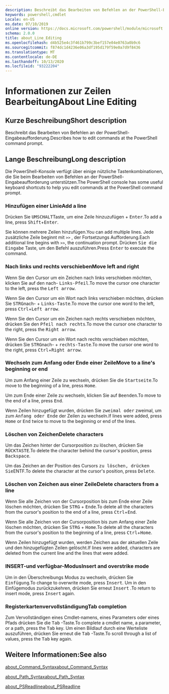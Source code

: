 ```yaml
---
description: Beschreibt das Bearbeiten von Befehlen an der PowerShell-Eingabeaufforderung.
keywords: powershell,cmdlet
Locale: en-US
ms.date: 07/10/2019
online version: https://docs.microsoft.com/powershell/module/microsoft.powershell.core/about/about_line_editing?view=powershell-7&WT.mc_id=ps-gethelp
schema: 2.0.0
title: about_Line_Editing
ms.openlocfilehash: d4b525e4c3f461b799c3bef157e04e0763a0b9c6
ms.sourcegitcommit: f874dc1d4236e06a3df195d179f59e0a7d9f8436
ms.translationtype: MT
ms.contentlocale: de-DE
ms.lasthandoff: 10/13/2020
ms.locfileid: "93222204"
---
```

# <a name="about-line-editing"></a><span data-ttu-id="41c97-104">Informationen zur Zeilen Bearbeitung</span><span class="sxs-lookup"><span data-stu-id="41c97-104">About Line Editing</span></span>

## <a name="short-description"></a><span data-ttu-id="41c97-105">Kurze Beschreibung</span><span class="sxs-lookup"><span data-stu-id="41c97-105">Short description</span></span>

<span data-ttu-id="41c97-106">Beschreibt das Bearbeiten von Befehlen an der PowerShell-Eingabeaufforderung.</span><span class="sxs-lookup"><span data-stu-id="41c97-106">Describes how to edit commands at the PowerShell command prompt.</span></span>

## <a name="long-description"></a><span data-ttu-id="41c97-107">Lange Beschreibung</span><span class="sxs-lookup"><span data-stu-id="41c97-107">Long description</span></span>

<span data-ttu-id="41c97-108">Die PowerShell-Konsole verfügt über einige nützliche Tastenkombinationen, die Sie beim Bearbeiten von Befehlen an der PowerShell-Eingabeaufforderung unterstützen.</span><span class="sxs-lookup"><span data-stu-id="41c97-108">The PowerShell console has some useful keyboard shortcuts to help you edit commands at the PowerShell command prompt.</span></span>

### <a name="add-a-line"></a><span data-ttu-id="41c97-109">Hinzufügen einer Linie</span><span class="sxs-lookup"><span data-stu-id="41c97-109">Add a line</span></span>

<span data-ttu-id="41c97-110">Drücken Sie <kbd>UMSCHALT</kbd>Taste, um eine Zeile hinzuzufügen + <kbd>Enter</kbd>.</span><span class="sxs-lookup"><span data-stu-id="41c97-110">To add a line, press <kbd>Shift</kbd>+<kbd>Enter</kbd>.</span></span>

<span data-ttu-id="41c97-111">Sie können mehrere Zeilen hinzufügen.</span><span class="sxs-lookup"><span data-stu-id="41c97-111">You can add multiple lines.</span></span> <span data-ttu-id="41c97-112">Jede zusätzliche Zeile beginnt mit `>>` , der Fortsetzungs Aufforderung.</span><span class="sxs-lookup"><span data-stu-id="41c97-112">Each additional line begins with `>>`, the continuation prompt.</span></span> <span data-ttu-id="41c97-113">Drücken <kbd>Sie die Eingabe</kbd> Taste, um den Befehl auszuführen.</span><span class="sxs-lookup"><span data-stu-id="41c97-113">Press <kbd>Enter</kbd> to execute the command.</span></span>

### <a name="move-left-and-right"></a><span data-ttu-id="41c97-114">Nach links und rechts verschieben</span><span class="sxs-lookup"><span data-stu-id="41c97-114">Move left and right</span></span>

<span data-ttu-id="41c97-115">Wenn Sie den Cursor um ein Zeichen nach links verschieben möchten, klicken Sie auf den nach- <kbd>Links-Pfeil</kbd>.</span><span class="sxs-lookup"><span data-stu-id="41c97-115">To move the cursor one character to the left, press the <kbd>Left arrow</kbd>.</span></span>

<span data-ttu-id="41c97-116">Wenn Sie den Cursor um ein Wort nach links verschieben möchten, drücken Sie <kbd>STRG</kbd>nach- + <kbd>Links-Taste</kbd>.</span><span class="sxs-lookup"><span data-stu-id="41c97-116">To move the cursor one word to the left, press <kbd>Ctrl</kbd>+<kbd>Left arrow</kbd>.</span></span>

<span data-ttu-id="41c97-117">Wenn Sie den Cursor um ein Zeichen nach rechts verschieben möchten, drücken Sie den <kbd>Pfeil nach rechts</kbd>.</span><span class="sxs-lookup"><span data-stu-id="41c97-117">To move the cursor one character to the right, press the <kbd>Right arrow</kbd>.</span></span>

<span data-ttu-id="41c97-118">Wenn Sie den Cursor um ein Wort nach rechts verschieben möchten, drücken Sie <kbd>STRG</kbd>nach- + <kbd>rechts-Taste</kbd>.</span><span class="sxs-lookup"><span data-stu-id="41c97-118">To move the cursor one word to the right, press <kbd>Ctrl</kbd>+<kbd>Right arrow</kbd>.</span></span>

### <a name="move-to-a-lines-beginning-or-end"></a><span data-ttu-id="41c97-119">Wechseln zum Anfang oder Ende einer Zeile</span><span class="sxs-lookup"><span data-stu-id="41c97-119">Move to a line's beginning or end</span></span>

<span data-ttu-id="41c97-120">Um zum Anfang einer Zeile zu wechseln, drücken Sie die <kbd>Startseite</kbd>.</span><span class="sxs-lookup"><span data-stu-id="41c97-120">To move to the beginning of a line, press <kbd>Home</kbd>.</span></span>

<span data-ttu-id="41c97-121">Um zum Ende einer Zeile zu wechseln, klicken Sie auf <kbd>Beenden</kbd>.</span><span class="sxs-lookup"><span data-stu-id="41c97-121">To move to the end of a line, press <kbd>End</kbd>.</span></span>

<span data-ttu-id="41c97-122">Wenn Zeilen hinzugefügt wurden, drücken Sie <kbd>zweimal oder</kbd> zweimal, um zum <kbd>Anfang oder Ende</kbd> der Zeilen zu wechseln.</span><span class="sxs-lookup"><span data-stu-id="41c97-122">If lines were added, press <kbd>Home</kbd> or <kbd>End</kbd> twice to move to the beginning or end of the lines.</span></span>

### <a name="delete-characters"></a><span data-ttu-id="41c97-123">Löschen von Zeichen</span><span class="sxs-lookup"><span data-stu-id="41c97-123">Delete characters</span></span>

<span data-ttu-id="41c97-124">Um das Zeichen hinter der Cursorposition zu löschen, drücken Sie <kbd>RÜCKTASTE</kbd>.</span><span class="sxs-lookup"><span data-stu-id="41c97-124">To delete the character behind the cursor's position, press <kbd>Backspace</kbd>.</span></span>

<span data-ttu-id="41c97-125">Um das Zeichen an der Position des Cursors <kbd>zu löschen, drücken Sie</kbd>ENTF.</span><span class="sxs-lookup"><span data-stu-id="41c97-125">To delete the character at the cursor's position, press <kbd>Delete</kbd>.</span></span>

### <a name="delete-characters-from-a-line"></a><span data-ttu-id="41c97-126">Löschen von Zeichen aus einer Zeile</span><span class="sxs-lookup"><span data-stu-id="41c97-126">Delete characters from a line</span></span>

<span data-ttu-id="41c97-127">Wenn Sie alle Zeichen von der Cursorposition bis zum Ende einer Zeile löschen möchten, drücken Sie <kbd>STRG</kbd> + <kbd>Ende</kbd>.</span><span class="sxs-lookup"><span data-stu-id="41c97-127">To delete all the characters from the cursor's position to the end of a line, press <kbd>Ctrl</kbd>+<kbd>End</kbd>.</span></span>

<span data-ttu-id="41c97-128">Wenn Sie alle Zeichen von der Cursorposition bis zum Anfang einer Zeile löschen möchten, drücken Sie <kbd>STRG</kbd> + <kbd>Home</kbd>.</span><span class="sxs-lookup"><span data-stu-id="41c97-128">To delete all the characters from the cursor's position to the beginning of a line, press <kbd>Ctrl</kbd>+<kbd>Home</kbd>.</span></span>

<span data-ttu-id="41c97-129">Wenn Zeilen hinzugefügt wurden, werden Zeichen aus der aktuellen Zeile und den hinzugefügten Zeilen gelöscht.</span><span class="sxs-lookup"><span data-stu-id="41c97-129">If lines were added, characters are deleted from the current line and the lines that were added.</span></span>

### <a name="insert-and-overstrike-mode"></a><span data-ttu-id="41c97-130">INSERT-und verfügbar-Modus</span><span class="sxs-lookup"><span data-stu-id="41c97-130">Insert and overstrike mode</span></span>

<span data-ttu-id="41c97-131">Um in den Überschreibungs Modus zu wechseln, drücken Sie <kbd>Einfügung</kbd>.</span><span class="sxs-lookup"><span data-stu-id="41c97-131">To change to overwrite mode, press <kbd>Insert</kbd>.</span></span> <span data-ttu-id="41c97-132">Um in den Einfügemodus zurückzukehren, drücken Sie erneut <kbd>Insert</kbd> .</span><span class="sxs-lookup"><span data-stu-id="41c97-132">To return to insert mode, press <kbd>Insert</kbd> again.</span></span>

### <a name="tab-completion"></a><span data-ttu-id="41c97-133">Registerkartenvervollständigung</span><span class="sxs-lookup"><span data-stu-id="41c97-133">Tab completion</span></span>

<span data-ttu-id="41c97-134">Zum Vervollständigen eines Cmdlet-namens, eines Parameters oder eines Pfads drücken Sie die <kbd>Tab</kbd> -Taste.</span><span class="sxs-lookup"><span data-stu-id="41c97-134">To complete a cmdlet name, a parameter, or a path, press the <kbd>Tab</kbd> key.</span></span> <span data-ttu-id="41c97-135">Um einen Bildlauf durch eine Werteliste auszuführen, drücken Sie erneut die <kbd>Tab</kbd> -Taste.</span><span class="sxs-lookup"><span data-stu-id="41c97-135">To scroll through a list of values, press the <kbd>Tab</kbd> key again.</span></span>

## <a name="see-also"></a><span data-ttu-id="41c97-136">Weitere Informationen:</span><span class="sxs-lookup"><span data-stu-id="41c97-136">See also</span></span>

[<span data-ttu-id="41c97-137">about_Command_Syntax</span><span class="sxs-lookup"><span data-stu-id="41c97-137">about_Command_Syntax</span></span>](about_Command_Syntax.md)

[<span data-ttu-id="41c97-138">about_Path_Syntax</span><span class="sxs-lookup"><span data-stu-id="41c97-138">about_Path_Syntax</span></span>](about_Path_Syntax.md)

[<span data-ttu-id="41c97-139">about_PSReadline</span><span class="sxs-lookup"><span data-stu-id="41c97-139">about_PSReadline</span></span>](../../PSReadline/About/about_PSReadline.md)
